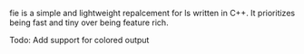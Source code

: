 fie is a simple and lightweight repalcement for ls written in C++. It prioritizes being fast and tiny over being feature rich.

Todo: Add support for colored output
